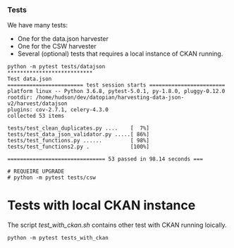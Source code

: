 ### Tests

We have many tests: 
 - One for the data.json harvester
 - One for the CSW harvester
 - Several (optional) tests that requires a local instance of CKAN running.



```
python -m pytest tests/datajson
***************************
Test data.json
======================== test session starts ========================
platform linux -- Python 3.6.8, pytest-5.0.1, py-1.8.0, pluggy-0.12.0
rootdir: /home/hudson/dev/datopian/harvesting-data-json-v2/harvest/datajson
plugins: cov-2.7.1, celery-4.3.0
collected 53 items

tests/test_clean_duplicates.py ....    [  7%]
tests/test_data_json_validator.py .....[ 86%]
tests/test_functions.py ......         [ 98%]
tests/test_functions2.py .             [100%]

=============================== 53 passed in 98.14 seconds ===

# REQUEIRE UPGRADE 
# python -m pytest tests/csw

```


# Tests with local CKAN instance

The script _test_with_ckan.sh_ contains other test with CKAN running loically.  

```
python -m pytest tests_with_ckan
```
